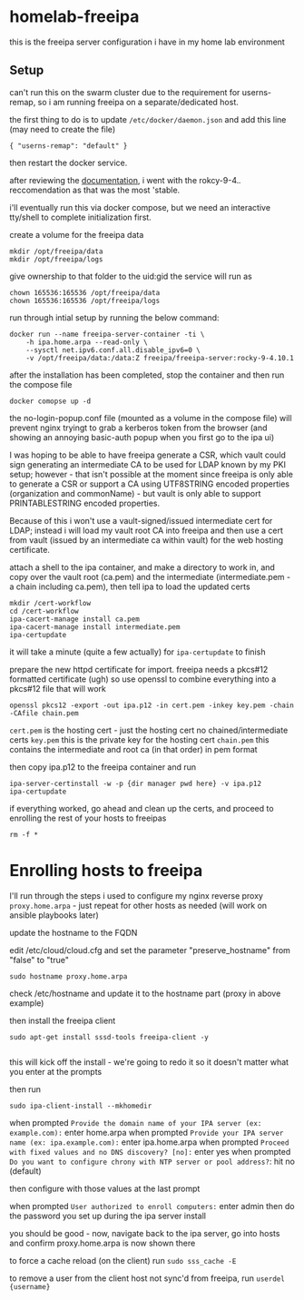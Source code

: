 # homelab-freeipa
this is the freeipa server configuration i have in my home lab environment

## Setup ##

can't run this on the swarm cluster due to the requirement for userns-remap, so i am running freeipa on a separate/dedicated host.

the first thing to do is to update `/etc/docker/daemon.json` and add this line (may need to create the file)

```
{ "userns-remap": "default" }
```

then restart the docker service.


after reviewing the [documentation](https://hub.docker.com/r/freeipa/freeipa-server), i went with the rokcy-9-4.*.* reccomendation as that was the most 'stable.

i'll eventually run this via docker compose, but we need an interactive tty/shell to complete initialization first. 

create a volume for the freeipa data

```
mkdir /opt/freeipa/data
mkdir /opt/freeipa/logs
```

give ownership to that folder to the uid:gid the service will run as

```
chown 165536:165536 /opt/freeipa/data
chown 165536:165536 /opt/freeipa/logs
```

run through intial setup by running the below command:
```
docker run --name freeipa-server-container -ti \
    -h ipa.home.arpa --read-only \
    --sysctl net.ipv6.conf.all.disable_ipv6=0 \
    -v /opt/freeipa/data:/data:Z freeipa/freeipa-server:rocky-9-4.10.1
```

after the installation has been completed, stop the container and then run the compose file


```
docker comopse up -d
```

the no-login-popup.conf file (mounted as a volume in the compose file) will prevent nginx tryingt to grab a kerberos token from the browser (and showing an annoying basic-auth popup when you first go to the ipa ui)

I was hoping to be able to have freeipa generate a CSR, which vault could sign generating an intermediate CA to be used for LDAP known by my PKI setup; however - that isn't possible at the moment since freeipa is only able to generate a CSR or support a CA using UTF8STRING encoded properties (organization and commonName) - but vault is only able to support PRINTABLESTRING encoded properties.   

Because of this i won't use a vault-signed/issued intermediate cert for LDAP; instead i will load my vault root CA into freeipa and then use a cert from vault (issued by an intermediate ca within vault) for the web hosting certificate.

attach a shell to the ipa container, and make a directory to work in, and copy over the vault root (ca.pem) and the intermediate (intermediate.pem - a chain including ca.pem), then tell ipa to load the updated certs
```
mkdir /cert-workflow
cd /cert-workflow
ipa-cacert-manage install ca.pem
ipa-cacert-manage install intermediate.pem
ipa-certupdate
```

it will take a minute (quite a few actually) for `ipa-certupdate` to finish

prepare the new httpd certificate for import.   freeipa needs a pkcs#12 formatted certificate (ugh) so use openssl to combine everything into a pkcs#12 file that will work

`openssl pkcs12 -export -out ipa.p12 -in cert.pem -inkey key.pem -chain -CAfile chain.pem`

`cert.pem` is the hosting cert - just the hosting cert no chained/intermediate certs
`key.pem` this is the private key for the hosting cert
`chain.pem` this contains the intermediate and root ca (in that order) in pem format

then copy ipa.p12 to the freeipa container and run 

```
ipa-server-certinstall -w -p {dir manager pwd here} -v ipa.p12
ipa-certupdate
```

if everything worked, go ahead and clean up the certs, and proceed to enrolling the rest of your hosts to freeipas
```
rm -f *
```

# Enrolling hosts to freeipa #

I'll run through the steps i used to configure my nginx reverse proxy `proxy.home.arpa` - just repeat for other hosts as needed (will work on ansible playbooks later)

update the hostname to the FQDN

edit /etc/cloud/cloud.cfg and set the parameter "preserve_hostname" from "false" to "true"

```
sudo hostname proxy.home.arpa
```

check /etc/hostname and update it to the hostname part (proxy in above example)

then install the freeipa client

```
sudo apt-get install sssd-tools freeipa-client -y


```
this will kick off the install - we're going to redo it so it doesn't matter what you enter at the prompts

then run
```
sudo ipa-client-install --mkhomedir
```
when prompted `Provide the domain name of your IPA server (ex: example.com):` enter home.arpa
when prompted `Provide your IPA server name (ex: ipa.example.com):` enter ipa.home.arpa
when prompted `Proceed with fixed values and no DNS discovery? [no]:` enter yes
when prompted `Do you want to configure chrony with NTP server or pool address?`: hit no (default)

then configure with those values at the last prompt

when prompted `User authorized to enroll computers:` enter admin
then do the password you set up during the ipa server install

you should be good - now, navigate back to the ipa server, go into hosts and confirm proxy.home.arpa is now shown there

to force a cache reload (on the client) run `sudo sss_cache -E`

to remove a user from the client host not sync'd from freeipa, run `userdel {username}`